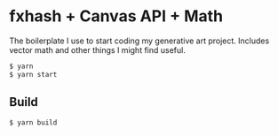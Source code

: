 fxhash + Canvas API + Math
================
The boilerplate I use to start coding my generative art project. Includes vector math and other things I might find useful.
```sh
$ yarn
$ yarn start
```
## Build
```sh
$ yarn build
```
